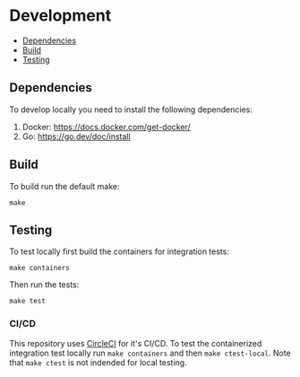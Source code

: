 # Development

- [Dependencies](#dependencies)
- [Build](#build)
- [Testing](#testing)

## Dependencies
To develop locally you need to install the following dependencies:

1. Docker: https://docs.docker.com/get-docker/
2. Go: https://go.dev/doc/install

## Build

To build run the default make:

```
make
```

## Testing

To test locally first build the containers for integration tests:

```
make containers
```

Then run the tests:

```
make test
```

### CI/CD

This repository uses [CircleCI](https://circleci.com/docs/executor-intro#docker) for it's CI/CD. To test the containerized integration test locally run `make containers` and then `make ctest-local`. Note that `make ctest` is not indended for local testing.

